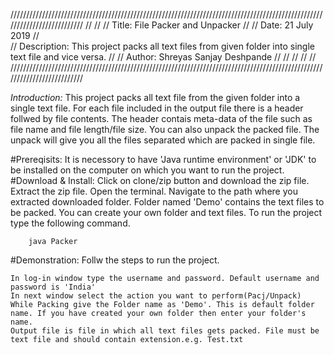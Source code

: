 //////////////////////////////////////////////////////////////////////////////////////////////////////////////////////////
//															//
//	Title:		File Packer and Unpacker									//
//	Date:		21 July 2019										        //	
//	Description:	This project packs all text files from given folder into single text file and vice versa.	//
//	Author:		Shreyas Sanjay Deshpande									//
//															//
//															//
//////////////////////////////////////////////////////////////////////////////////////////////////////////////////////////

*Introduction:*
	This project packs all text file from the given folder into a single text file. For each file included in the 
output file there is a header follwed by file contents. The header contais meta-data of the file such as file name
and file length/file size.  You can also unpack the packed file. The unpack will give you all the files separated 
which are packed in single file.

#Prereqisits:
	It is necessory to have 'Java runtime environment' or 'JDK' to be installed on the computer on which you want to run the project.
#Download & Install:
	Click on  clone/zip button and download the zip file. 
	Extract the zip file.
	Open the terminal.
	Navigate to the path where you extracted downloaded folder.
	Folder named 'Demo' contains the text files to be packed. You can create your own folder and text files.
	To run the project  type the following command. 

		java Packer

#Demonstration:
	Follw the steps to run the project.

	In log-in window type the username and password. Default username and password is 'India'
	In next window select the action you want to perform(Pacj/Unpack)
	While Packing give the Folder name as 'Demo'. This is default folder name. If you have created your own folder then enter your folder's name. 
	Output file is file in which all text files gets packed. File must be text file and should contain extension.e.g. Test.txt
	 
